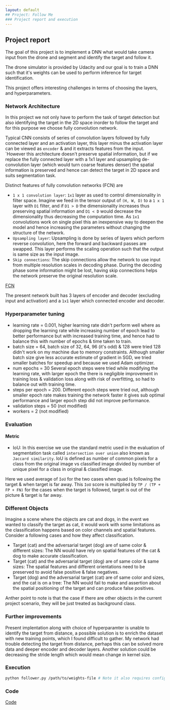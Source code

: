 ```yaml
---
layout: default
## Project: Follow Me
### Project report and execution
---
```


## Project report
The goal of this project is to implement a DNN what would take camera input from the drone and segment and identify the target and follow it.

The drone simulator is provided by Udacity and our goal is to train a DNN such that it's weights can be used to perform inference for target identification.


This project offers interesting challenges in terms of choosing the layers, and hyperparameters.


### Network Architecture
In this project we not only have to perform the task of target detection but also identifying the target in the 2D space inorder to follow the target and for this purpose we choose fully convolution network. 

Typical CNN consists of series of convolution layers followed by fully connected layer and an activation layer, this layer minus the activation layer can be viewed as `encoder` & and it extracts features from the input. `However this architecture doesn't preserve spatial information, but if we replace the fully connected layer with a 1x1 layer and upsampling de-convolution layer (which would turn coarse features denser) the spatial information is preserved and hence can detect the target in 2D space and suits segmentation task.

Distinct features of fully convolution networks (FCN) are 
* `1 x 1 convolution layer`: `1x1` layer as used to control dimensionality in filter space. Imagine we feed in the tensor output of `(H, W, D)` to a `1 x 1` layer with `D1` filter, and if `D1 > D` the dimensionality increases thus preserving spatial information and `D1 < D` would decrease the dimensionality thus decreasing the computation time. As `1x1` convolutions work on single pixel this an inexpensive way to deepen the model and hence increasing the parameters without changing the structure of the network.
* `Upsampling layer`: Upsampling is done by series of layers which perform reverse convolution, here the forward and backward passes are swapped. This layer performs the scaling operation such that the output is same size as the input image.
* `Skip connections`: The skip connections allow the network to use input from multiple resolution scales in decoding phase. During the decoding phase some information might be lost, having skip connections helps the network preserve the original resolution scale.

[FCN](https://github.com/argmin/udacity_follow_me/blob/master/fcn.jpg)

The present network built has 3 layers of encoder and decoder (excluding input and activation) and a `1x1` layer which connected encoder and decoder. 

### Hyperparameter tuning
* learning rate = 0.001, higher learning rate didn't perform well where as dropping the learning rate while increasing number of epoch lead to better performance but with increased training time, and hence had to balance this with number of epochs & time taken to train.
* batch size = 64, batch size of 32, 64, 96 (it's odd) & 128 were tried 128 didn't work on my machine due to memory constraints. Although smaller batch size give less accurate estimate of gradient in SGD, we tried smaller batches for speedup and because we used Adam optimizer.
* num epochs = 30 Several epoch steps were tried while modifying the learning rate, with larger epoch the there is negligible improvement in training loss & validation loss along with risk of overfitting, so had to balance out with training time. 
* steps per epoch = 200. Different epoch steps were tried out, although smaller epoch rate makes training the network faster it gives sub optimal performance and larger epoch step did not improve performance.
* validation steps = 50 (not modified)
* workers = 2 (not modified)

### Evaluation

#### Metric
* IoU: In this exercise we use the standard metric used in the evaluation of segmentation task called `intersection over union` also known as `Jaccard similarity`. IoU is defined as number of common pixels for a class from the original image vs classified image divided by number of unique pixel for a class in original & classified image.

Here we used average of `IoU` for the two cases when quad is following the target & when target is far away. This `IoU` score is multiplied by `TP / (TP + FP + FN)` for the cases when the target is followed, target is out of the picture & target is far away.

### Different Objects
Imagine a scene where the objects are cat and dogs, in the event we wanted to classify the target as cat, it would work with some limitations as the classification happens based on color channels and spatial features. Consider a following cases and how they affect classification.
* Target (cat) and the adversarial target (dog) are of same color & different sizes:  The NN would have rely on spatial features of the cat & dog to make accurate classification.
* Target (cat) and the adversarial target (dog) are of same color & same sizes:  The spatial features and different orientations need to be preserved to avoid false positive & false negatives.
* Target (dog) and the adversarial target (cat) are of same color and sizes, and the cat is on a tree: The NN would fail to make and assertion about the spatial positioning of the target and can produce false positives.

Anther point to note is that the case if there are other objects in the current project scenario, they will be just treated as background class.

### Further improvements
Present implentation along with choice of hyperparamter is unable to identify the target from distance, a possible solution is to enrich the dataset with new training points, which I found difficult to gather.
My network had trouble detecting the target from distance, perhaps this can be solved more data and deeper encoder and decoder layers. Another solution could be decreasing the stride length which would mean change in kernel size.

### Execution

```sh
python follower.py /path/to/weights-file # Note it also requires config_weights-file under /path/to
```

### Code
[Code](https://github.com/argmin/udacity_follow_me)



